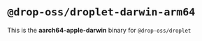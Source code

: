 # `@drop-oss/droplet-darwin-arm64`

This is the **aarch64-apple-darwin** binary for `@drop-oss/droplet`
